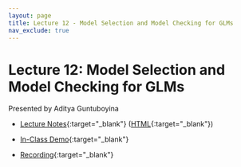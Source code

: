 ```yaml
---
layout: page
title: Lecture 12 - Model Selection and Model Checking for GLMs
nav_exclude: true
---
```


# Lecture 12: Model Selection and Model Checking for GLMs

Presented by Aditya Guntuboyina

- [Lecture Notes](https://data102.datahub.berkeley.edu/hub/user-redirect/git-pull?repo=https%3A%2F%2Fgithub.com%2Fds-102%2Ffa23-materials&urlpath=tree%2Ffa23-materials%2Flecture%2Flecture12%2FLectureTWELVEData102Fall2023.ipynb&branch=main){:target="_blank"} ([HTML](../../resources/assets/lectures/lec12/LectureTWELVEData102Fall2023.html){:target="_blank"})

- [In-Class Demo](https://data102.datahub.berkeley.edu/hub/user-redirect/git-pull?repo=https%3A%2F%2Fgithub.com%2Fds-102%2Ffa23-materials&urlpath=tree%2Ffa23-materials%2Flecture%2Flecture12%2FLectureTWELVEClassVersionData102Fall2023.ipynb&branch=main){:target="_blank"}

- [Recording](https://bcourses.berkeley.edu/courses/1526710/pages/lecture-12-model-selection-and-model-checking-for-glms){:target="_blank"}